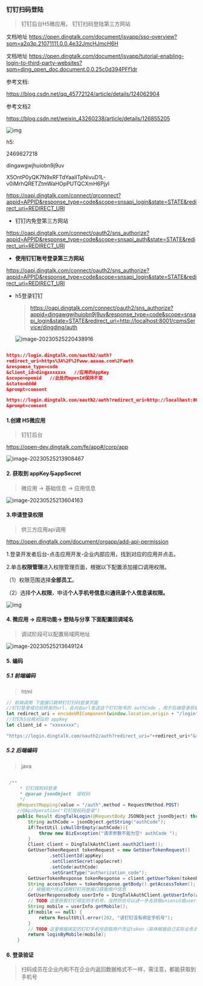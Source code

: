 ### 钉钉扫码登陆

> 钉钉后台H5微应用， 钉钉扫码登陆第三方网站



文档地址 https://open.dingtalk.com/document/isvapp/sso-overview?spm=a2q3p.21071111.0.0.4e32JmcHJmcH6H

文档地址 https://open.dingtalk.com/document/isvapp/tutorial-enabling-login-to-third-party-websites?spm=ding_open_doc.document.0.0.25c0d394PFf1dr

参考文档:

https://blog.csdn.net/qq_45772124/article/details/124062904



参考文档2

https://blog.csdn.net/weixin_43260238/article/details/126855205





![img](assets/8ede2422175f4ab1b58eacab7c4d2f47.png)



h5:

2469827218

dingawgwjhuiobn9j9uv

X5OntP0yQK7N9xRFTdYaaIlTpNivuD1L-v0iMrhQRETZtmWaHOpPUTQCXmH6Pjyl



https://oapi.dingtalk.com/connect/qrconnect?appid=APPID&response_type=code&scope=snsapi_login&state=STATE&redirect_uri=REDIRECT_URI



* 钉钉内免登第三方网站

https://oapi.dingtalk.com/connect/oauth2/sns_authorize?appid=APPID&response_type=code&scope=snsapi_auth&state=STATE&redirect_uri=REDIRECT_URI



* **使用钉钉账号登录第三方网站**

https://oapi.dingtalk.com/connect/oauth2/sns_authorize?appid=APPID&response_type=code&scope=snsapi_login&state=STATE&redirect_uri=REDIRECT_URI



* h5登录钉钉

  > https://oapi.dingtalk.com/connect/oauth2/sns_authorize?appid=dingawgwjhuiobn9j9uv&response_type=code&scope=snsapi_login&state=STATE&redirect_uri=http://localhost:8001/cpmsService/dingding/auth

  ![image-20230525220438916](assets/image-20230525220438916.png)





``` json

https://login.dingtalk.com/oauth2/auth?
redirect_uri=https%3A%2F%2Fwww.aaaaa.com%2Fauth
&response_type=code
&client_id=dingxxxxxxx   //应用的AppKey 
&scope=openid   //此处的openId保持不变
&state=dddd
&prompt=consent

https://login.dingtalk.com/oauth2/auth?redirect_uri=http://localhost:8001/cpmsService/auth&response_type=code&client_id=dingawgwjhuiobn9j9uv&scope=openid&state=dddd
&prompt=consent

```





#### 1.创建 H5微应用

> 钉钉后台

https://open-dev.dingtalk.com/fe/app#/corp/app

![image-20230525213908467](assets/image-20230525213908467.png)



#### 2. 获取到 appKey与appSecret

> 微应用 ->  基础信息 -> 应用信息

![image-20230525213604163](assets/image-20230525213604163.png)



#### 3.申请登录权限

> 供三方应用api调用

https://open.dingtalk.com/document/orgapp/add-api-permission

1.登录开发者后台-点击应用开发-企业内部应用，找到对应的应用并点击。

2.单击**权限管理**进入权限管理页面，根据以下配置添加接口调用权限。

（1）权限范围选择**全部员工**。

（2）选择**个人权限**，申请**个人手机号信息**和**通讯录个人信息读权限。**



![img](assets/p345088.png)



#### 4. 微应用 -> 应用功能-> 登陆与分享 下面配置回调域名

> 调试阶段可以配置局域网地址

![image-20230525213649124](assets/image-20230525213649124.png)

#### 5. 编码



##### 5.1 前端编码

> html

``` javascript
// 前端调用 下面接口跳转钉钉扫码登录页面
//钉钉登录成功后转发的url，会对此url发送这个钉钉账号的 authCode ，用于后端登录获取到真实手机号等信息
let redirect_uri = encodeURIComponent(window.location.origin + "/login"); 
//钉钉h5应用对应的 appKey
let client_id = "xxxxxxxx";

"https://login.dingtalk.com/oauth2/auth?redirect_uri="+redirect_uri+"&response_type=code&client_id="+client_id+"&scope=openid&state=dddd&prompt=consent";


```





##### 5.2 后端编码

> java

```java

 /**
     * 钉钉授权码登录
     * @param jsonObject  授权码
     */
    @RequestMapping(value = "/auth",method = RequestMethod.POST)
    //@ApiOperation("钉钉授权码登录")
    public Result dingTalkLogin(@RequestBody JSONObject jsonObject) throws Exception {
        String authCode = jsonObject.getString("authCode");
        if(TextUtil.isNullOrEmpty(authCode)){
            throw new BizException("请求参数不能为空! authCode ");
        }
        Client client = DingTalkAuthClient.oauth2Client();
        GetUserTokenRequest tokenRequest = new GetUserTokenRequest()
                .setClientId(appKey)
                .setClientSecret(appSecret)
                .setCode(authCode)
                .setGrantType("authorization_code");
        GetUserTokenResponse tokenResponse = client.getUserToken(tokenRequest);
        String accessToken = tokenResponse.getBody().getAccessToken();
        // 根据用户凭证调用钉钉开放接口获取用户信息
        GetUserResponseBody userInfo = DingTalkAuthClient.getUserInfo(accessToken);
        // TODO 这里获取钉钉绑定的手机号，当然你也可以进一步去获取unionid或userid（具体根据自己实际业务去实现）
        String mobile = userInfo.getMobile();
        if(mobile == null) {
            return ResultUtil.error(202, "该钉钉没有绑定手机号");
        }
        // TODO 这里根据绑定的钉钉手机号获取用户凭证token（具体根据自己实际业务去实现）
        return loginByMobile(mobile);
    }


```



#### 6. 登录验证

> 扫码成员在企业内和不在企业内返回数据格式不一样，需注意，都能获取到手机号











